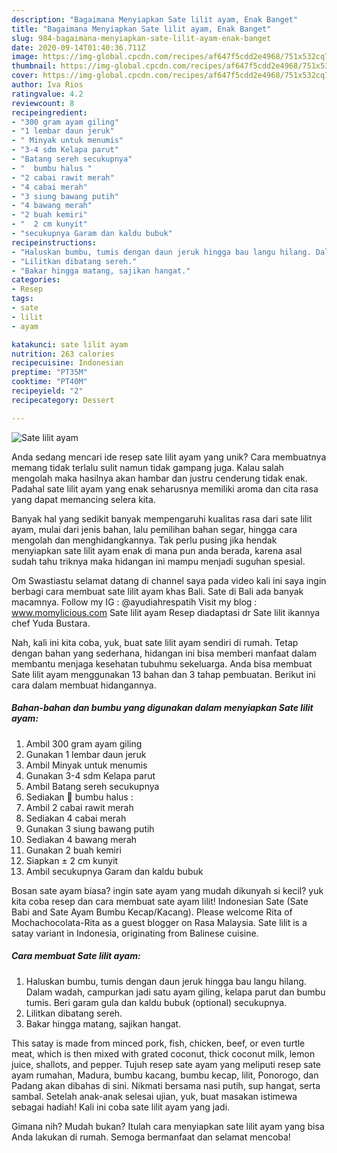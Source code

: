 ```yaml
---
description: "Bagaimana Menyiapkan Sate lilit ayam, Enak Banget"
title: "Bagaimana Menyiapkan Sate lilit ayam, Enak Banget"
slug: 984-bagaimana-menyiapkan-sate-lilit-ayam-enak-banget
date: 2020-09-14T01:40:36.711Z
image: https://img-global.cpcdn.com/recipes/af647f5cdd2e4968/751x532cq70/sate-lilit-ayam-foto-resep-utama.jpg
thumbnail: https://img-global.cpcdn.com/recipes/af647f5cdd2e4968/751x532cq70/sate-lilit-ayam-foto-resep-utama.jpg
cover: https://img-global.cpcdn.com/recipes/af647f5cdd2e4968/751x532cq70/sate-lilit-ayam-foto-resep-utama.jpg
author: Iva Rios
ratingvalue: 4.2
reviewcount: 8
recipeingredient:
- "300 gram ayam giling"
- "1 lembar daun jeruk"
- " Minyak untuk menumis"
- "3-4 sdm Kelapa parut"
- "Batang sereh secukupnya"
- "  bumbu halus "
- "2 cabai rawit merah"
- "4 cabai merah"
- "3 siung bawang putih"
- "4 bawang merah"
- "2 buah kemiri"
- "  2 cm kunyit"
- "secukupnya Garam dan kaldu bubuk"
recipeinstructions:
- "Haluskan bumbu, tumis dengan daun jeruk hingga bau langu hilang. Dalam wadah, campurkan jadi satu ayam giling, kelapa parut dan bumbu tumis. Beri garam gula dan kaldu bubuk (optional) secukupnya."
- "Lilitkan dibatang sereh."
- "Bakar hingga matang, sajikan hangat."
categories:
- Resep
tags:
- sate
- lilit
- ayam

katakunci: sate lilit ayam 
nutrition: 263 calories
recipecuisine: Indonesian
preptime: "PT35M"
cooktime: "PT40M"
recipeyield: "2"
recipecategory: Dessert

---
```



![Sate lilit ayam](https://img-global.cpcdn.com/recipes/af647f5cdd2e4968/751x532cq70/sate-lilit-ayam-foto-resep-utama.jpg)

Anda sedang mencari ide resep sate lilit ayam yang unik? Cara membuatnya memang tidak terlalu sulit namun tidak gampang juga. Kalau salah mengolah maka hasilnya akan hambar dan justru cenderung tidak enak. Padahal sate lilit ayam yang enak seharusnya memiliki aroma dan cita rasa yang dapat memancing selera kita.

Banyak hal yang sedikit banyak mempengaruhi kualitas rasa dari sate lilit ayam, mulai dari jenis bahan, lalu pemilihan bahan segar, hingga cara mengolah dan menghidangkannya. Tak perlu pusing jika hendak menyiapkan sate lilit ayam enak di mana pun anda berada, karena asal sudah tahu triknya maka hidangan ini mampu menjadi suguhan spesial.

Om Swastiastu selamat datang di channel saya pada video kali ini saya ingin berbagi cara membuat sate lilit ayam khas Bali. Sate di Bali ada banyak macamnya. Follow my IG : @ayudiahrespatih Visit my blog : www.momylicious.com Sate lilit ayam Resep diadaptasi dr Sate lilit ikannya chef Yuda Bustara.


Nah, kali ini kita coba, yuk, buat sate lilit ayam sendiri di rumah. Tetap dengan bahan yang sederhana, hidangan ini bisa memberi manfaat dalam membantu menjaga kesehatan tubuhmu sekeluarga. Anda bisa membuat Sate lilit ayam menggunakan 13 bahan dan 3 tahap pembuatan. Berikut ini cara dalam membuat hidangannya.

<!--inarticleads1-->

##### Bahan-bahan dan bumbu yang digunakan dalam menyiapkan Sate lilit ayam:

1. Ambil 300 gram ayam giling
1. Gunakan 1 lembar daun jeruk
1. Ambil  Minyak untuk menumis
1. Gunakan 3-4 sdm Kelapa parut
1. Ambil Batang sereh secukupnya
1. Sediakan  🍢 bumbu halus :
1. Ambil 2 cabai rawit merah
1. Sediakan 4 cabai merah
1. Gunakan 3 siung bawang putih
1. Sediakan 4 bawang merah
1. Gunakan 2 buah kemiri
1. Siapkan  ± 2 cm kunyit
1. Ambil secukupnya Garam dan kaldu bubuk


Bosan sate ayam biasa? ingin sate ayam yang mudah dikunyah si kecil? yuk kita coba resep dan cara membuat sate ayam lilit! Indonesian Sate (Sate Babi and Sate Ayam Bumbu Kecap/Kacang). Please welcome Rita of Mochachocolata-Rita as a guest blogger on Rasa Malaysia. Sate lilit is a satay variant in Indonesia, originating from Balinese cuisine. 

<!--inarticleads2-->

##### Cara membuat Sate lilit ayam:

1. Haluskan bumbu, tumis dengan daun jeruk hingga bau langu hilang. Dalam wadah, campurkan jadi satu ayam giling, kelapa parut dan bumbu tumis. Beri garam gula dan kaldu bubuk (optional) secukupnya.
1. Lilitkan dibatang sereh.
1. Bakar hingga matang, sajikan hangat.


This satay is made from minced pork, fish, chicken, beef, or even turtle meat, which is then mixed with grated coconut, thick coconut milk, lemon juice, shallots, and pepper. Tujuh resep sate ayam yang meliputi resep sate ayam rumahan, Madura, bumbu kacang, bumbu kecap, lilit, Ponorogo, dan Padang akan dibahas di sini. Nikmati bersama nasi putih, sup hangat, serta sambal. Setelah anak-anak selesai ujian, yuk, buat masakan istimewa sebagai hadiah! Kali ini coba sate lilit ayam yang jadi. 

Gimana nih? Mudah bukan? Itulah cara menyiapkan sate lilit ayam yang bisa Anda lakukan di rumah. Semoga bermanfaat dan selamat mencoba!
